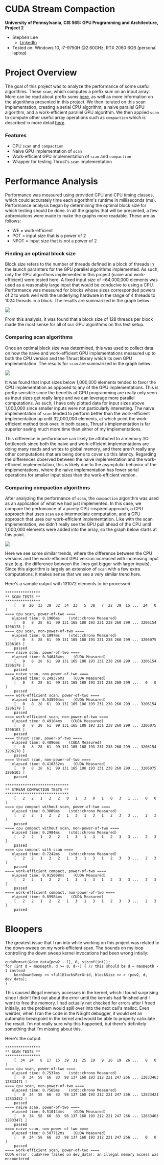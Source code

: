 CUDA Stream Compaction
======================

**University of Pennsylvania, CIS 565: GPU Programming and Architecture, Project 2**

* Stephen Lee
  * [LinkedIn](https://www.linkedin.com/in/stephen-lee-bb5a40163/)
* Tested on: Windows 10, i7-9750H @2.60GHz, RTX 2060 6GB (personal laptop)

# Project Overview
The goal of this project was to analyze the performance of some useful algorithms. These `scan`, which computes a prefix sum on an input array. More can be read about prefix sums [here](https://en.wikipedia.org/wiki/Prefix_sum), as well as more information on the algorithms presented in this project. We then iterated on this scan implementation, creating a serial CPU algorithm, a naive parallel GPU algorithm, and a work-efficient parallel GPU algorithm. We then applied `scan` to compute other useful array operations such as `compaction` which is described in more detail [here](https://stackoverflow.com/questions/34059753/cuda-stream-compaction-algorithm).

### Features
* CPU `scan` and `compaction`
* Naive GPU implementation of `scan`
* Work-efficient GPU implementation of `scan` and `compaction`
* Wrapper for testing Thrust's `scan` implementation

# Performance Analysis
Performance was measured using provided GPU and CPU timing classes, which could accurately time each algorithm's runtime in milliseconds (ms). Performance analysis began by determining the optimal block size for which testing should be done. In all the graphs that will be presented, a few abbreviations were made to make the graphs more readable. These are as follows:

* WE = work-efficient
* POT = input size that is a power of 2
* NPOT = input size that is not a power of 2


### Finding an optimal block size
Block size refers to the number of threads defined in a block of threads in the launch paramters for the GPU parallel algorithms implemented. As such, only the GPU algorithms implemented in this project (naive and work-efficient) were tested here. A fixed input size of ~64,000,000 elements was used as a reasonably large input that would be conducive to using a CPU. Performance was measured for blocks whose sizes corresponded powers of 2 to work well with the underlying hardware in the range of 4 threads to 1024 threads in a block. The results are summarized in the graph below:

<img src="img/blocks.PNG">

From this analysis, it was found that a block size of 128 threads per block made the most sense for all of our GPU algorithms on this test setup.

### Comparing scan algorithms
Once an optimal block size was determined, this was used to collect data on how the naive and work-efficient GPU implementations measured up to both the CPU version and the Thrust library which its own GPU implementation. The results for `scan` are summarized in the graph below:

<img src="img/scan.PNG">

It was found that input sizes below 1,000,000 elements tended to favor the CPU implementation as opposed to any of the GPU implementations. This is pretty sensible since the benefits of GPU programming are really only seen as input sizes get really large and we can leverage more parallel computations. As such, I have only plotted data for input sizes above 1,000,000 since smaller inputs were not particularly interesting. The naive implementation of `scan` tended to perform better than the work-efficient implementation up until 32,000,000 elements, at which point the work-efficient method took over. In both cases, Thrust's implementation is far superior saving much more time than either of my implementations.

This difference in performance can likely be attributed to a memory I/O bottleneck since both the naive and work-efficient implementations are doing many reads and writes to global memory, and there aren't really any other computations that are being done to cover up this latency. Regarding the differences observed between the naive implementation and the work-efficient implementation, this is likely due to the asymptotic behavior of the implementations, where the naive implementation has fewer serial operations for smaller input sizes than the work-efficient version.

### Comparing compaction algorithms
After analyzing the performance of `scan`, the `compaction` algorithm was used as an application of what we had just implemented. In this case, we compare the perfomance of a purely CPU-inspired approach, a CPU approach that uses `scan` as a intermediate computation, and a GPU approach that uses our work-efficient implementation. Like with the scan implementation, we didn't really see the GPU pull ahead of the CPU until 1,000,000 elements were added into the array, so the graph below starts at this point.

<img src="img/compaction.PNG">

Here we see some similar trends, where the difference between the CPU versions and the work-efficient GPU version increased with increasing input size (e.g. the difference between the lines got bigger with larger inputs). Since this algorithm is largely an extension of `scan` with a few extra computations, it makes sense that we see a very similar trend here.

Here's a sample output with 131072 elements to be processed:
```
****************
** SCAN TESTS **
****************
    [   8  20  33  38  32  34  23   5  38   7  22  39  15 ...  24   0 ]
==== cpu scan, power-of-two ====
   elapsed time: 0.1906ms    (std::chrono Measured)
    [   0   8  28  61  99 131 165 188 193 231 238 260 299 ... 3206154 3206178 ]
==== cpu scan, non-power-of-two ====
   elapsed time: 0.1897ms    (std::chrono Measured)
    [   0   8  28  61  99 131 165 188 193 231 238 260 299 ... 3206075 3206103 ]
    passed
==== naive scan, power-of-two ====
   elapsed time: 0.346464ms    (CUDA Measured)
    [   0   8  28  61  99 131 165 188 193 231 238 260 299 ... 3206154 3206178 ]
    passed
==== naive scan, non-power-of-two ====
   elapsed time: 0.249376ms    (CUDA Measured)
    [   0   8  28  61  99 131 165 188 193 231 238 260 299 ...   0   0 ]
    passed
==== work-efficient scan, power-of-two ====
   elapsed time: 0.535904ms    (CUDA Measured)
    [   0   8  28  61  99 131 165 188 193 231 238 260 299 ... 3206154 3206178 ]
    passed
==== work-efficient scan, non-power-of-two ====
   elapsed time: 0.49104ms    (CUDA Measured)
    [   0   8  28  61  99 131 165 188 193 231 238 260 299 ... 3206075 3206103 ]
    passed
==== thrust scan, power-of-two ====
   elapsed time: 0.4896ms    (CUDA Measured)
    [   0   8  28  61  99 131 165 188 193 231 238 260 299 ... 3206154 3206178 ]
    passed
==== thrust scan, non-power-of-two ====
   elapsed time: 0.416352ms    (CUDA Measured)
    [   0   8  28  61  99 131 165 188 193 231 238 260 299 ... 3206075 3206103 ]
    passed

*****************************
** STREAM COMPACTION TESTS **
*****************************
    [   2   2   1   2   2   0   1   3   0   1   0   3   1 ...   0   0 ]
==== cpu compact without scan, power-of-two ====
   elapsed time: 0.3009ms    (std::chrono Measured)
    [   2   2   1   2   2   1   3   1   3   1   2   3   3 ...   2   3 ]
    passed
==== cpu compact without scan, non-power-of-two ====
   elapsed time: 0.2984ms    (std::chrono Measured)
    [   2   2   1   2   2   1   3   1   3   1   2   3   3 ...   2   3 ]
    passed
==== cpu compact with scan ====
   elapsed time: 0.7242ms    (std::chrono Measured)
    [   2   2   1   2   2   1   3   1   3   1   2   3   3 ...   2   3 ]
    passed
==== work-efficient compact, power-of-two ====
   elapsed time: 0.915008ms    (CUDA Measured)
    [   2   2   1   2   2   1   3   1   3   1   2   3   3 ...   2   3 ]
    passed
==== work-efficient compact, non-power-of-two ====
   elapsed time: 0.89984ms    (CUDA Measured)
    [   2   2   1   2   2   1   3   1   3   1   2   3   3 ...   2   3 ]
    passed
```

# Bloopers
The greatest issue that I ran into while working on this project was related to the down-sweep on my work-efficient scan. The bounds on my loop controlling the down sweep kernel invocations had been wrong intially:

```
cudaMemset(&dev_data[pow2 - 1], 0, sizeof(int));
for (int d = maxDepth; d >= 0; d--) { // this should be d = maxDepth - 1 instead
    kernDownSweep << <fullBlocksPerGrid, blockSize >> > (pow2, d, dev_data);
}
```
This caused illegal memory accesses in the kernel, which I found surprising since I didn't find out about the error until the kernels had finished and I went to free the memory. I had actually not checked for errors after I freed initially, so the problem would spill over into the next call's malloc. Even weirder, when I ran the code in the NSight debugger, it would set an automatic breakpoint in the kernel and would be able to properly calculate the result. I'm not really sure why this happened, but there's definitely something that I'm missing about this.

Here's the output:
```
****************
** SCAN TESTS **
****************
    [  34  24   8  17  15  39  31  25  19   9  26  19  26 ...   8   0 ]
==== cpu scan, power-of-two ====
   elapsed time: 0.7537ms    (std::chrono Measured)
    [   0  34  58  66  83  98 137 168 193 212 221 247 266 ... 12833463 12833471 ]
==== cpu scan, non-power-of-two ====
   elapsed time: 0.7565ms    (std::chrono Measured)
    [   0  34  58  66  83  98 137 168 193 212 221 247 266 ... 12833421 12833452 ]
    passed
==== naive scan, power-of-two ====
   elapsed time: 0.510144ms    (CUDA Measured)
    [   0  34  58  66  83  98 137 168 193 212 221 247 266 ... 12833463 12833471 ]
    passed
==== naive scan, non-power-of-two ====
   elapsed time: 0.507712ms    (CUDA Measured)
    [   0  34  58  66  83  98 137 168 193 212 221 247 266 ...   0   0 ]
    passed
==== work-efficient scan, power-of-two ====
CUDA error: cudaFree failed on dev_data!: an illegal memory access was encountered
```

